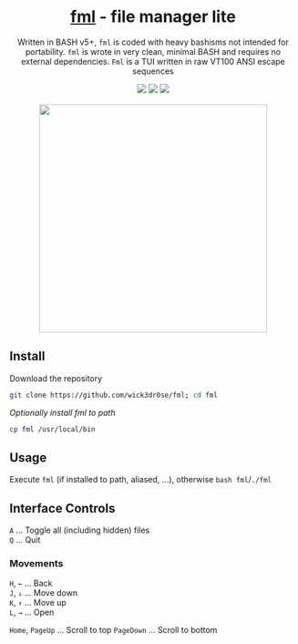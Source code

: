 <div align="center">
<h1><a href="https://github.com/wick3dr0se/fml">fml</a> - file manager lite</h1>
<p>Written in BASH v5+, <code>fml</code> is coded with heavy bashisms not intended for portability. <code>fml</code> is wrote in very clean, minimal BASH and requires no external dependencies. <code>Fml</code> is a TUI written in raw VT100 ANSI escape sequences</p>

<img src="https://shields.io/badge/made-with%20%20bash-green?style=flat-square&color=d5c4a1&labelColor=1d2021&logo=gnu-bash">
<img src=https://img.shields.io/badge/Maintained%3F-yes-green.svg></img>  
<a href="https://discord.gg/W4mQqNnfSq">
<img src="https://discordapp.com/api/guilds/913584348937207839/widget.png?style=shield"/></a>
<br>
<br>
<img width="400" src="https://github.com/wick3dr0se/fml/blob/main/fml.gif?raw=true">
</div>

## Install
Download the repository
```bash
git clone https://github.com/wick3dr0se/fml; cd fml
```

_Optionally install fml to path_
```bash
cp fml /usr/local/bin
```

## Usage
Execute `fml` (if installed to path, aliased, ...), otherwise `bash fml`/`./fml`

## Interface Controls
`A`   ...   Toggle all (including hidden) files  
`Q`   ...   Quit

### Movements
`H`, `←`   ...   Back  
`J`, `↓`   ...   Move down  
`K`, `↑`   ...   Move up  
`L`, `→`   ...   Open

`Home`, `PageUp`   ...   Scroll to top
`PageDown`   ...   Scroll to bottom